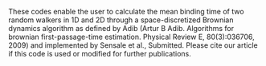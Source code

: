 These codes enable the user to calculate the mean binding time of two random walkers in 1D and 2D through a space-discretized Brownian dynamics algorithm as defined by Adib (Artur B Adib. Algorithms for brownian first-passage-time estimation. Physical Review E, 80(3):036706, 2009) and implemented by Sensale et al., Submitted.
Please cite our article if this code is used or modified for further publications.
